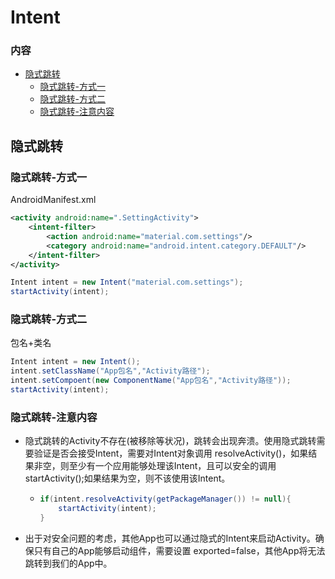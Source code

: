 # Intent

### 内容
+ [隐式跳转](#隐式跳转)
	+ [隐式跳转-方式一](#隐式跳转-方式一)
	+ [隐式跳转-方式二](#隐式跳转-方式二)
	+ [隐式跳转-注意内容](#隐式跳转-注意内容)

## 隐式跳转

### 隐式跳转-方式一
AndroidManifest.xml
~~~ xml
<activity android:name=".SettingActivity">
	<intent-filter>
		<action android:name="material.com.settings"/>
		<category android:name="android.intent.category.DEFAULT"/>
	</intent-filter>
</activity>
~~~

~~~ java
Intent intent = new Intent("material.com.settings");
startActivity(intent);
~~~

### 隐式跳转-方式二
包名+类名
~~~ java
Intent intent = new Intent();
intent.setClassName("App包名","Activity路径");
intent.setCompoent(new ComponentName("App包名","Activity路径"));
startActivity(intent);
~~~

### 隐式跳转-注意内容
+	隐式跳转的Activity不存在(被移除等状况)，跳转会出现奔溃。使用隐式跳转需要验证是否会接受Intent，需要对Intent对象调用 resolveActivity()，如果结果非空，则至少有一个应用能够处理该Intent，且可以安全的调用startActivity();如果结果为空，则不该使用该Intent。
	+	~~~ java
		if(intent.resolveActivity(getPackageManager()) != null){
			startActivity(intent);
		}
		~~~
+	出于对安全问题的考虑，其他App也可以通过隐式的Intent来启动Activity。确保只有自己的App能够启动组件，需要设置 exported=false，其他App将无法跳转到我们的App中。